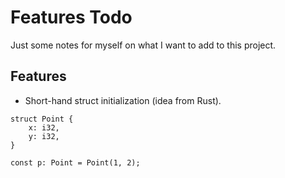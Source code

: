 # Features Todo
Just some notes for myself on what I want to add to this project.


## Features

- Short-hand struct initialization (idea from Rust).
```cryo
struct Point {
    x: i32,
    y: i32,
}

const p: Point = Point(1, 2);
```
